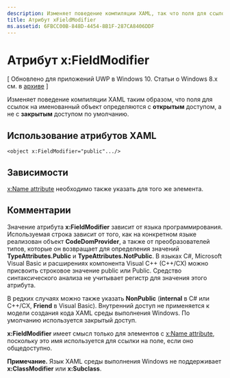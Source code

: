 ```yaml
---
description: Изменяет поведение компиляции XAML, так что поля для ссылок на именованный объект определяются с открытым доступом, а не с закрытым доступом по умолчанию.
title: Атрибут xFieldModifier
ms.assetid: 6FBCC00B-848D-4454-8B1F-287CA8406DDF
---
```


# Атрибут x:FieldModifier

\[ Обновлено для приложений UWP в Windows 10. Статьи о Windows 8.x см. в [архиве](http://go.microsoft.com/fwlink/p/?linkid=619132) \]

Изменяет поведение компиляции XAML таким образом, что поля для ссылок на именованный объект определяются с **открытым** доступом, а не с **закрытым** доступом по умолчанию.

## Использование атрибутов XAML

``` syntax
<object x:FieldModifier="public".../>
```

## Зависимости

[x:Name attribute](x-name-attribute.md) необходимо также указать для того же элемента.

## Комментарии

Значение атрибута **x:FieldModifier** зависит от языка программирования. Используемая строка зависит от того, как на конкретном языке реализован объект **CodeDomProvider**, а также от преобразователей типов, которые он возвращает для определения значений **TypeAttributes.Public** и **TypeAttributes.NotPublic**. В языках C#, Microsoft Visual Basic и расширениях компонента Visual C++ (C++/CX) можно присвоить строковое значение public или Public. Средство синтаксического анализа не учитывает регистр для значения этого атрибута.

В редких случаях можно также указать **NonPublic** (**internal** в C# или C++/CX, **Friend** в Visual Basic). Внутренний доступ не применяется к модели создания кода XAML среды выполнения Windows. По умолчанию используется закрытый доступ.

**x:FieldModifier** имеет смысл только для элементов с [x:Name attribute](x-name-attribute.md), поскольку это имя используется для ссылки на поле, если оно общедоступно.

**Примечание.** Язык XAML среды выполнения Windows не поддерживает **x:ClassModifier** или **x:Subclass**.



<!--HONumber=Mar16_HO1-->


